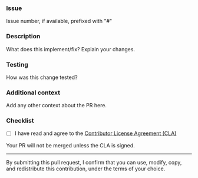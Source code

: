 ### Issue
Issue number, if available, prefixed with "#"

### Description
What does this implement/fix? Explain your changes.

### Testing
How was this change tested?

### Additional context
Add any other context about the PR here.

### Checklist
- [ ] I have read and agree to the [Contributor License Agreement (CLA)](../CONTRIBUTOR_LICENCE_AGREEMENT.md)

Your PR will not be merged unless the CLA is signed.

---
By submitting this pull request, I confirm that you can use, modify, copy, and redistribute this contribution, under the terms of your choice.
